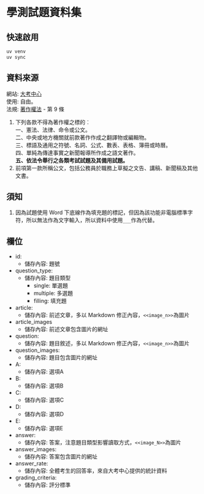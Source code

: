 # 學測試題資料集

## 快速啟用
```bash
uv venv
uv sync
```

## 資料來源
網站: [大考中心](https://www.ceec.edu.tw/)  
使用: 自由。  
法規: [著作權法](https://law.moj.gov.tw/LawClass/LawAll.aspx?PCode=J0070017) - 第 9 條
1. 下列各款不得為著作權之標的︰  
    一、憲法、法律、命令或公文。  
    二、中央或地方機關就前款著作作成之翻譯物或編輯物。  
    三、標語及通用之符號、名詞、公式、數表、表格、簿冊或時曆。  
    四、單純為傳達事實之新聞報導所作成之語文著作。  
    **五、依法令舉行之各類考試試題及其備用試題。**  
2. 前項第一款所稱公文，包括公務員於職務上草擬之文告、講稿、新聞稿及其他文書。

## 須知
1. 因為試題使用 Word 下底線作為填充題的標記，但因為該功能非電腦標準字符，所以無法作為文字輸入，所以資料中使用`___`作為代替。

## 欄位
- id:
    - 儲存內容: 題號
- question_type:
    - 儲存內容: 題目類型
        - single: 單選題
        - multiple: 多選題
        - filling: 填充題
- article:
    - 儲存內容: 前述文章，多以 Markdown 修正內容，`<<image_n>>`為圖片
- article_images
    - 儲存內容: 前述文章包含圖片的網址
- question:
    - 儲存內容: 題目敘述，多以 Markdown 修正內容，`<<image_n>>`為圖片
- question_images: 
    - 儲存內容: 題目包含圖片的網址
- A:
    - 儲存內容: 選項A
- B:
    - 儲存內容: 選項B
- C:
    - 儲存內容: 選項C
- D:
    - 儲存內容: 選項D
- E:
    - 儲存內容: 選項E
- answer:
    - 儲存內容: 答案，注意題目類型影響讀取方式，`<<image_N>>`為圖片
- answer_images:
    - 儲存內容: 答案包含圖片的網址
- answer_rate:
    - 儲存內容: 全體考生的回答率，來自大考中心提供的統計資料
- grading_criteria:
    - 儲存內容: 評分標準